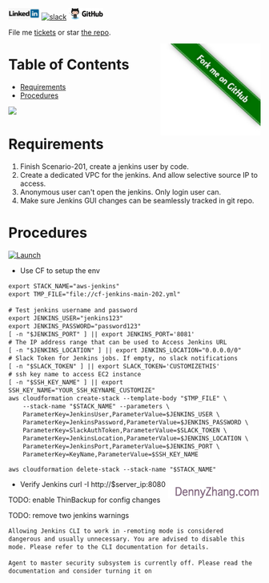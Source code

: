 [![LinkedIn](https://raw.githubusercontent.com/USDevOps/mywechat-slack-group/master/images/linkedin.png)](https://www.linkedin.com/in/dennyzhang001) <a href="https://www.dennyzhang.com/slack" target="_blank" rel="nofollow"><img src="http://slack.dennyzhang.com/badge.svg" alt="slack"/></a> [![Github](https://raw.githubusercontent.com/USDevOps/mywechat-slack-group/master/images/github.png)](https://github.com/DennyZhang)

File me [tickets](https://github.com/DennyZhang/challenges-aws-jenkins/issues) or star [the repo](https://github.com/DennyZhang/challenges-aws-jenkins).

<a href="https://github.com/DennyZhang?tab=followers"><img align="right" width="200" height="183" src="https://raw.githubusercontent.com/USDevOps/mywechat-slack-group/master/images/fork_github.png" /></a>

Table of Contents
=================

   * [Requirements](#requirements)
   * [Procedures](#procedures)

<a href="https://www.dennyzhang.com"><img src="https://raw.githubusercontent.com/DennyZhang/challenges-aws-jenkins/master/images/jenkins_vm_aio.png"/> </a>

# Requirements
1. Finish Scenario-201, create a jenkins user by code.
2. Create a dedicated VPC for the jenkins. And allow selective source IP to access.
3. Anonymous user can't open the jenkins. Only login user can.
4. Make sure Jenkins GUI changes can be seamlessly tracked in git repo.

# Procedures
[![Launch](https://s3.amazonaws.com/cloudformation-examples/cloudformation-launch-stack.png)](https://console.aws.amazon.com/cloudformation/home?region=us-east-1#/stacks/new?stackName=aws-jenkins&templateURL=https://s3.amazonaws.com/aws.dennyzhang.com/cf-jenkins-main-202.yml)

- Use CF to setup the env
```
export STACK_NAME="aws-jenkins"
export TMP_FILE="file://cf-jenkins-main-202.yml"

# Test jenkins username and password
export JENKINS_USER="jenkins123"
export JENKINS_PASSWORD="password123"
[ -n "$JENKINS_PORT" ] || export JENKINS_PORT='8081'
# The IP address range that can be used to Access Jenkins URL
[ -n "$JENKINS_LOCATION" ] || export JENKINS_LOCATION="0.0.0.0/0"
# Slack Token for Jenkins jobs. If empty, no slack notifications
[ -n "$SLACK_TOKEN" ] || export SLACK_TOKEN='CUSTOMIZETHIS'
# ssh key name to access EC2 instance
[ -n "$SSH_KEY_NAME" ] || export SSH_KEY_NAME="YOUR_SSH_KEYNAME_CUSTOMIZE"
aws cloudformation create-stack --template-body "$TMP_FILE" \
    --stack-name "$STACK_NAME" --parameters \
    ParameterKey=JenkinsUser,ParameterValue=$JENKINS_USER \
    ParameterKey=JenkinsPassword,ParameterValue=$JENKINS_PASSWORD \
    ParameterKey=SlackAuthToken,ParameterValue=$SLACK_TOKEN \
    ParameterKey=JenkinsLocation,ParameterValue=$JENKINS_LOCATION \
    ParameterKey=JenkinsPort,ParameterValue=$JENKINS_PORT \
    ParameterKey=KeyName,ParameterValue=$SSH_KEY_NAME
```

```
aws cloudformation delete-stack --stack-name "$STACK_NAME"
```
<a href="https://www.dennyzhang.com"><img align="right" width="185" height="37" src="https://raw.githubusercontent.com/USDevOps/mywechat-slack-group/master/images/dns_small.png"></a>

- Verify Jenkins
curl -I http://$server_ip:8080

TODO: enable ThinBackup for config changes

TODO: remove two jenkins warnings

```
Allowing Jenkins CLI to work in -remoting mode is considered
dangerous and usually unnecessary. You are advised to disable this
mode. Please refer to the CLI documentation for details.

Agent to master security subsystem is currently off. Please read the
documentation and consider turning it on
```
